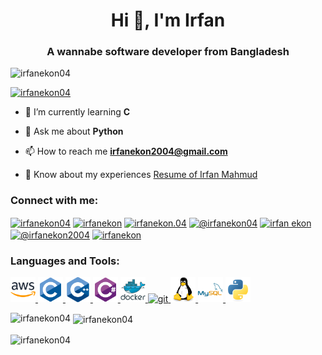 <h1 align="center">Hi 👋, I'm Irfan</h1>
<h3 align="center">A wannabe software developer from Bangladesh</h3>

<p align="left"> <img src="https://komarev.com/ghpvc/?username=irfanekon04&label=Profile%20views&color=0e75b6&style=flat" alt="irfanekon04" /> </p>

<p align="left"> <a href="https://twitter.com/irfanekon04" target="blank"><img src="https://img.shields.io/twitter/follow/irfanekon04?logo=twitter&style=for-the-badge" alt="irfanekon04" /></a> </p>

- 🌱 I’m currently learning **C**

- 💬 Ask me about **Python**

- 📫 How to reach me **irfanekon2004@gmail.com**

- 📄 Know about my experiences [Resume of Irfan Mahmud](https://drive.google.com/file/d/1-8O4EQPZ5bmAu2KrBFOIx0-tMAtv7HkB/view?usp=sharing)

<h3 align="left">Connect with me:</h3>
<p align="left">
<a href="https://twitter.com/irfanekon04" target="blank"><img align="center" src="https://raw.githubusercontent.com/rahuldkjain/github-profile-readme-generator/master/src/images/icons/Social/twitter.svg" alt="irfanekon04" height="30" width="40" /></a>
<a href="https://linkedin.com/in/irfanekon" target="blank"><img align="center" src="https://raw.githubusercontent.com/rahuldkjain/github-profile-readme-generator/master/src/images/icons/Social/linked-in-alt.svg" alt="irfanekon" height="30" width="40" /></a>
<a href="https://fb.com/irfanekon.04" target="blank"><img align="center" src="https://raw.githubusercontent.com/rahuldkjain/github-profile-readme-generator/master/src/images/icons/Social/facebook.svg" alt="irfanekon.04" height="30" width="40" /></a>
<a href="https://instagram.com/@irfanekon04" target="blank"><img align="center" src="https://raw.githubusercontent.com/rahuldkjain/github-profile-readme-generator/master/src/images/icons/Social/instagram.svg" alt="@irfanekon04" height="30" width="40" /></a>
<a href="https://www.youtube.com/c/irfan ekon" target="blank"><img align="center" src="https://raw.githubusercontent.com/rahuldkjain/github-profile-readme-generator/master/src/images/icons/Social/youtube.svg" alt="irfan ekon" height="30" width="40" /></a>
<a href="https://www.hackerrank.com/@irfanekon2004" target="blank"><img align="center" src="https://raw.githubusercontent.com/rahuldkjain/github-profile-readme-generator/master/src/images/icons/Social/hackerrank.svg" alt="@irfanekon2004" height="30" width="40" /></a>
<a href="https://codeforces.com/profile/irfanekon" target="blank"><img align="center" src="https://raw.githubusercontent.com/rahuldkjain/github-profile-readme-generator/master/src/images/icons/Social/codeforces.svg" alt="irfanekon" height="30" width="40" /></a>
</p>

<h3 align="left">Languages and Tools:</h3>
<p align="left"> <a href="https://aws.amazon.com" target="_blank" rel="noreferrer"> <img src="https://raw.githubusercontent.com/devicons/devicon/master/icons/amazonwebservices/amazonwebservices-original-wordmark.svg" alt="aws" width="40" height="40"/> </a> <a href="https://www.cprogramming.com/" target="_blank" rel="noreferrer"> <img src="https://raw.githubusercontent.com/devicons/devicon/master/icons/c/c-original.svg" alt="c" width="40" height="40"/> </a> <a href="https://www.w3schools.com/cpp/" target="_blank" rel="noreferrer"> <img src="https://raw.githubusercontent.com/devicons/devicon/master/icons/cplusplus/cplusplus-original.svg" alt="cplusplus" width="40" height="40"/> </a> <a href="https://www.w3schools.com/cs/" target="_blank" rel="noreferrer"> <img src="https://raw.githubusercontent.com/devicons/devicon/master/icons/csharp/csharp-original.svg" alt="csharp" width="40" height="40"/> </a> <a href="https://www.docker.com/" target="_blank" rel="noreferrer"> <img src="https://raw.githubusercontent.com/devicons/devicon/master/icons/docker/docker-original-wordmark.svg" alt="docker" width="40" height="40"/> </a> <a href="https://git-scm.com/" target="_blank" rel="noreferrer"> <img src="https://www.vectorlogo.zone/logos/git-scm/git-scm-icon.svg" alt="git" width="40" height="40"/> </a> <a href="https://www.linux.org/" target="_blank" rel="noreferrer"> <img src="https://raw.githubusercontent.com/devicons/devicon/master/icons/linux/linux-original.svg" alt="linux" width="40" height="40"/> </a> <a href="https://www.mysql.com/" target="_blank" rel="noreferrer"> <img src="https://raw.githubusercontent.com/devicons/devicon/master/icons/mysql/mysql-original-wordmark.svg" alt="mysql" width="40" height="40"/> </a> <a href="https://www.python.org" target="_blank" rel="noreferrer"> <img src="https://raw.githubusercontent.com/devicons/devicon/master/icons/python/python-original.svg" alt="python" width="40" height="40"/> </a> </p>

<p><img align="left" src="https://github-readme-stats.vercel.app/api/top-langs?username=irfanekon04&show_icons=true&locale=en&layout=compact" alt="irfanekon04" /></p>

<p>&nbsp;<img align="center" src="https://github-readme-stats.vercel.app/api?username=irfanekon04&show_icons=true&locale=en" alt="irfanekon04" /></p>

<p><img align="center" src="https://github-readme-streak-stats.herokuapp.com/?user=irfanekon04&" alt="irfanekon04" /></p>

